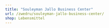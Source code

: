 ```yaml
---
title: "Souleyman Jallo Business Center"
url: /zwedru/souleyman-jallo-business-center/
shop: Lebensmittel
---
```


